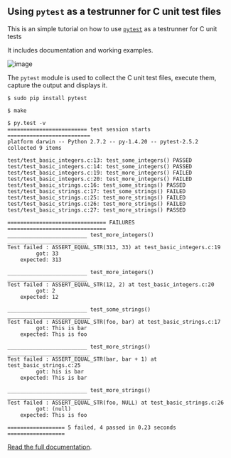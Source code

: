 
## Using `pytest` as a testrunner for C unit test files

This is an simple tutorial on how to use [`pytest`](http://pytest.org/latest/index.html) as a testrunner for C unit tests

It includes documentation and working examples.

![image](https://raw.github.com/jmcnamara/pytest_c_testrunner/master/docs/source/_images/output.png)


The `pytest` module is used to collect the C unit test files, execute them, capture the output and displays it.


    $ sudo pip install pytest

    $ make

    $ py.test -v
    ========================= test session starts ==========================
    platform darwin -- Python 2.7.2 -- py-1.4.20 -- pytest-2.5.2
    collected 9 items

    test/test_basic_integers.c:13: test_some_integers() PASSED
    test/test_basic_integers.c:14: test_some_integers() PASSED
    test/test_basic_integers.c:19: test_more_integers() FAILED
    test/test_basic_integers.c:20: test_more_integers() FAILED
    test/test_basic_strings.c:16: test_some_strings() PASSED
    test/test_basic_strings.c:17: test_some_strings() FAILED
    test/test_basic_strings.c:25: test_more_strings() FAILED
    test/test_basic_strings.c:26: test_more_strings() FAILED
    test/test_basic_strings.c:27: test_more_strings() PASSED

    =============================== FAILURES ===============================
    _________________________ test_more_integers() _________________________
    Test failed : ASSERT_EQUAL_STR(313, 33) at test_basic_integers.c:19
             got: 33
        expected: 313

    _________________________ test_more_integers() _________________________
    Test failed : ASSERT_EQUAL_STR(12, 2) at test_basic_integers.c:20
             got: 2
        expected: 12

    _________________________ test_some_strings() __________________________
    Test failed : ASSERT_EQUAL_STR(foo, bar) at test_basic_strings.c:17
             got: This is bar
        expected: This is foo

    _________________________ test_more_strings() __________________________
    Test failed : ASSERT_EQUAL_STR(bar, bar + 1) at test_basic_strings.c:25
             got: his is bar
        expected: This is bar

    _________________________ test_more_strings() __________________________
    Test failed : ASSERT_EQUAL_STR(foo, NULL) at test_basic_strings.c:26
             got: (null)
        expected: This is foo

    ================== 5 failed, 4 passed in 0.23 seconds ==================


[Read the full documentation](http://pytest-c-testrunner.readthedocs.org).
